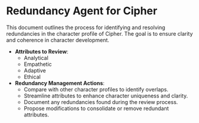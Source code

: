 # Redundancy Agent for Cipher
This document outlines the process for identifying and resolving redundancies in the character profile of Cipher. The goal is to ensure clarity and coherence in character development.
- **Attributes to Review**:
  - Analytical
  - Empathetic
  - Adaptive
  - Ethical
- **Redundancy Management Actions**:
  - Compare with other character profiles to identify overlaps.
  - Streamline attributes to enhance character uniqueness and clarity.
  - Document any redundancies found during the review process.
  - Propose modifications to consolidate or remove redundant attributes.
